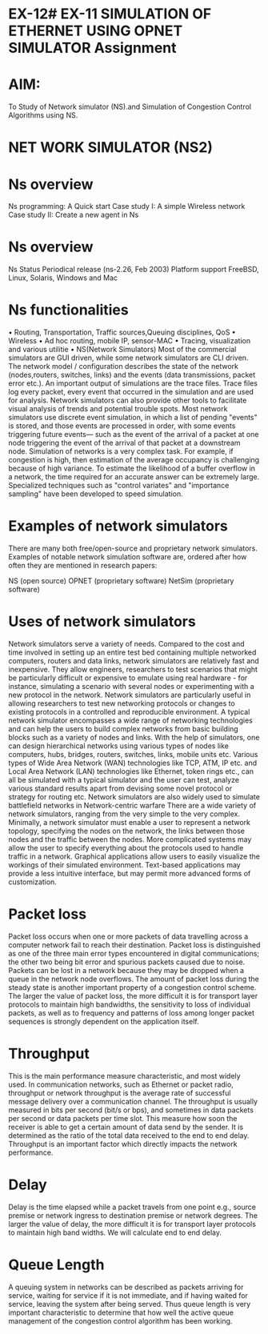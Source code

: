 # EX-12# EX-11 SIMULATION OF ETHERNET USING OPNET SIMULATOR Assignment

# AIM:
To Study of Network simulator (NS).and Simulation of Congestion Control Algorithms using NS.

# NET WORK SIMULATOR (NS2)
# Ns overview
Ns programming: A Quick start
Case study I: A simple Wireless network
Case study II: Create a new agent in Ns
# Ns overview
Ns Status
Periodical release (ns-2.26, Feb 2003)
Platform support
FreeBSD, Linux, Solaris, Windows and Mac
# Ns functionalities
• Routing, Transportation, Traffic sources,Queuing disciplines, QoS • Wireless • Ad hoc routing, mobile IP, sensor-MAC • Tracing, visualization and various utilitie • NS(Network Simulators) Most of the commercial simulators are GUI driven, while some network simulators are CLI driven. The network model / configuration describes the state of the network (nodes,routers, switches, links) and the events (data transmissions, packet error etc.). An important output of simulations are the trace files. Trace files log every packet, every event that occurred in the simulation and are used for analysis. Network simulators can also provide other tools to facilitate visual analysis of trends and potential trouble spots. Most network simulators use discrete event simulation, in which a list of pending "events" is stored, and those events are processed in order, with some events triggering future events— such as the event of the arrival of a packet at one node triggering the event of the arrival of that packet at a downstream node. Simulation of networks is a very complex task. For example, if congestion is high, then estimation of the average occupancy is challenging because of high variance. To estimate the likelihood of a buffer overflow in a network, the time required for an accurate answer can be extremely large. Specialized techniques such as "control variates" and "importance sampling" have been developed to speed simulation.

# Examples of network simulators
There are many both free/open-source and proprietary network simulators. Examples of notable network simulation software are, ordered after how often they are mentioned in research papers:

NS (open source)
OPNET (proprietary software)
NetSim (proprietary software)
# Uses of network simulators
Network simulators serve a variety of needs. Compared to the cost and time involved in setting up an entire test bed containing multiple networked computers, routers and data links, network simulators are relatively fast and inexpensive. They allow engineers, researchers to test scenarios that might be particularly difficult or expensive to emulate using real hardware - for instance, simulating a scenario with several nodes or experimenting with a new protocol in the network. Network simulators are particularly useful in allowing researchers to test new networking protocols or changes to existing protocols in a controlled and reproducible environment. A typical network simulator encompasses a wide range of networking technologies and can help the users to build complex networks from basic building blocks such as a variety of nodes and links. With the help of simulators, one can design hierarchical networks using various types of nodes like computers, hubs, bridges, routers, switches, links, mobile units etc. Various types of Wide Area Network (WAN) technologies like TCP, ATM, IP etc. and Local Area Network (LAN) technologies like Ethernet, token rings etc., can all be simulated with a typical simulator and the user can test, analyze various standard results apart from devising some novel protocol or strategy for routing etc. Network simulators are also widely used to simulate battlefield networks in Network-centric warfare There are a wide variety of network simulators, ranging from the very simple to the very complex. Minimally, a network simulator must enable a user to represent a network topology, specifying the nodes on the network, the links between those nodes and the traffic between the nodes. More complicated systems may allow the user to specify everything about the protocols used to handle traffic in a network. Graphical applications allow users to easily visualize the workings of their simulated environment. Text-based applications may provide a less intuitive interface, but may permit more advanced forms of customization.

# Packet loss
Packet loss occurs when one or more packets of data travelling across a computer network fail to reach their destination. Packet loss is distinguished as one of the three main error types encountered in digital communications; the other two being bit error and spurious packets caused due to noise. Packets can be lost in a network because they may be dropped when a queue in the network node overflows. The amount of packet loss during the steady state is another important property of a congestion control scheme. The larger the value of packet loss, the more difficult it is for transport layer protocols to maintain high bandwidths, the sensitivity to loss of individual packets, as well as to frequency and patterns of loss among longer packet sequences is strongly dependent on the application itself.

# Throughput
This is the main performance measure characteristic, and most widely used. In communication networks, such as Ethernet or packet radio, throughput or network throughput is the average rate of successful message delivery over a communication channel. The throughput is usually measured in bits per second (bit/s or bps), and sometimes in data packets per second or data packets per time slot. This measure how soon the receiver is able to get a certain amount of data send by the sender. It is determined as the ratio of the total data received to the end to end delay. Throughput is an important factor which directly impacts the network performance.

# Delay
Delay is the time elapsed while a packet travels from one point e.g., source premise or network ingress to destination premise or network degrees. The larger the value of delay, the more difficult it is for transport layer protocols to maintain high band widths. We will calculate end to end delay.

# Queue Length
A queuing system in networks can be described as packets arriving for service, waiting for service if it is not immediate, and if having waited for service, leaving the system after being served. Thus queue length is very important characteristic to determine that how well the active queue management of the congestion control algorithm has been working.
